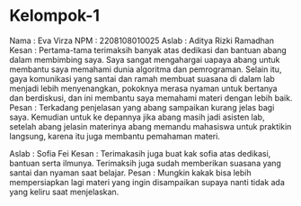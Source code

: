# Kelompok-1
Nama : Eva Virza
NPM  : 2208108010025
Aslab : Aditya Rizki Ramadhan
        Kesan : Pertama-tama terimaksih banyak atas dedikasi dan bantuan abang dalam membimbing saya. Saya sangat mengahargai uapaya abang untuk membantu                     saya memahami dunia algoritma dan pemrograman. Selain itu, gaya komunikasi yang santai dan ramah membuat suasana di dalam lab menjadi lebih                   menyenangkan, pokoknya merasa nyaman untuk bertanya dan berdiskusi, dan ini membantu saya memahami materi dengan lebih baik.
        Pesan : Terkadang penjelasan yang abang sampaikan kurang jelas bagi saya. Kemudian untuk ke depannya jika abang masih jadi asisten lab,                               setelah abang jelasin materinya abang memandu mahasiswa untuk praktikin langsung, karena itu juga membantu pemahaman materi.  

Aslab : Sofia Fei 
        Kesan : Terimakasih juga buat kak sofia atas dedikasi, bantuan serta ilmunya. Terimaksih juga sudah memberikan suasana yang santai dan nyaman saat                   belajar.
        Pesan : Mungkin kakak bisa lebih mempersiapkan lagi materi yang ingin disampaikan supaya nanti tidak ada yang keliru saat menjelaskan.
